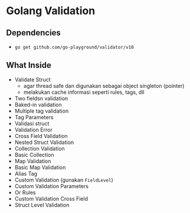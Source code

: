 # Golang Validation


## Dependencies
- `go get github.com/go-playground/validator/v10`

## What Inside
- Validate Struct
  - agar thread safe dan digunakan sebagai object singleton (pointer)
  - melakukan cache informasi seperti rules, tags, dll
- Two fieldsn validation
- Baked-in validation
- Multiple tag validation
- Tag Parameters
- Validasi struct
- Validation Error
- Cross Field Validation
- Nested Struct Validation
- Collection Validation
- Basic Collection
- Map Validation
- Basic Map Validation
- Alias Tag
- Custom Validation (gunakan `FieldLevel`)
- Custom Validation Parameters
- Or Rules
- Custom Validation Cross Field
- Struct Level Validation
